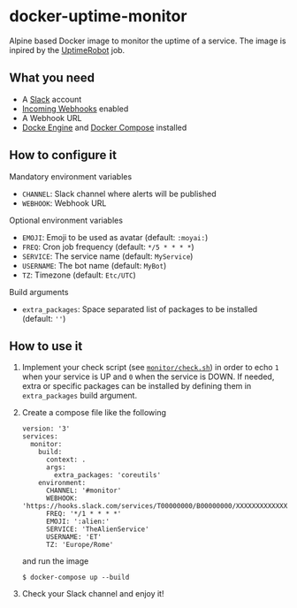 # docker-uptime-monitor

Alpine based Docker image to monitor the uptime of a service. The image is
inpired by the [UptimeRobot](https://uptimerobot.com) job.

## What you need

*   A [Slack](https://slack.com) account
*   [Incoming Webhooks](https://api.slack.com/incoming-webhooks) enabled
*   A Webhook URL
*   [Docke Engine](https://docs.docker.com/install/) and
    [Docker Compose](https://docs.docker.com/compose/install/) installed

## How to configure it

Mandatory environment variables

*   `CHANNEL`: Slack channel where alerts will be published
*   `WEBHOOK`: Webhook URL

Optional environment variables

*   `EMOJI`: Emoji to be used as avatar (default: `:moyai:`)
*   `FREQ`: Cron job frequency (default: `*/5 * * * *`)
*   `SERVICE`: The service name (default: `MyService`)
*   `USERNAME`: The bot name (default: `MyBot`)
*   `TZ`: Timezone (default: `Etc/UTC`)

Build arguments

*   `extra_packages`: Space separated list of packages to be installed (default: `''`)

## How to use it

1.  Implement your check script (see [`monitor/check.sh`](./monitor/check.sh))
    in order to echo `1` when your service is UP and `0` when the service is
    DOWN. If needed, extra or specific packages can be installed by defining
    them in `extra_packages` build argument.

2.  Create a compose file like the following
    
        version: '3'
        services:
          monitor:
            build:
              context: .
              args:
                extra_packages: 'coreutils'
            environment:
              CHANNEL: '#monitor'
              WEBHOOK: 'https://hooks.slack.com/services/T00000000/B00000000/XXXXXXXXXXXXXXXXXXXXXXXX'
              FREQ: '*/1 * * * *'
              EMOJI: ':alien:'
              SERVICE: 'TheAlienService'
              USERNAME: 'ET'
              TZ: 'Europe/Rome'

    and run the image

        $ docker-compose up --build

3.  Check your Slack channel and enjoy it!
